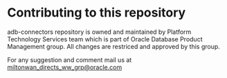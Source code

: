 
# Contributing to this repository

adb-connectors repository is owned and maintained by Platform Technology Services team which is part of Oracle Database Product Management group.
All changes are restriced and approved by this group.

For any suggestion and comment mail us at miltonwan_directs_ww_grp@oracle.com
